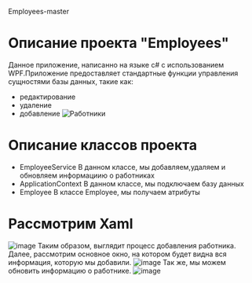 Employees-master
# Описание проекта "Employees"
  Данное приложение, написанно на языке с# с использованием WPF.Приложение предоставляет стандартные функции управления сущностями базы данных, такие как: 
+  редактирование 
+  удаление 
+  добавление
![Работники](https://user-images.githubusercontent.com/109080032/209124589-93328aa5-58e5-4b79-91fa-6e8a4688272c.png)
# Описание классов проекта
 + EmployeeService 
 В данном классе, мы добавляем,удаляем и обновляем информациию о работниках
 + ApplicationContext
 В данном классе, мы подключаем базу данных
 + Employee
 В классе Employee, мы получаем атрибуты
 # Рассмотрим Xaml 
 ![image](https://user-images.githubusercontent.com/109080032/209125929-dc33b862-17ae-4374-af5d-6b0c54df5f75.png)
  Таким образом, выглядит процесс добавления работника.
  Далее, рассмотрим основное окно, на котором будет видна вся информация, которую мы добавили.
  ![image](https://user-images.githubusercontent.com/109080032/209126019-0593ceb5-a074-431c-8418-ec1cead37a89.png)
  Так же, мы можем обновить информацию о работнике.
  ![image](https://user-images.githubusercontent.com/109080032/209126419-2066474a-3142-4d75-996a-db38cc930dec.png)

